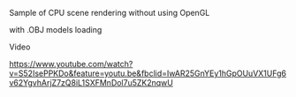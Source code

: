﻿Sample of CPU scene rendering without using OpenGL

with .OBJ models loading

Video

https://www.youtube.com/watch?v=S52IsePPKDo&feature=youtu.be&fbclid=IwAR25GnYEy1hGpOUuVX1UFg6v62YgvhArjZ7zQ8iL1SXFMnDol7u5ZK2nqwU

